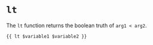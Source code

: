 # `lt`

The `lt` function returns the boolean truth of `arg1 < arg2`.

```
{{ lt $variable1 $variable2 }}
```
